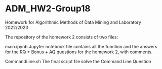 # ADM_HW2-Group18

Homework for Algorithmic Methods of Data Mining and Laboratory 2022/2023

The repository of the homework 2 consists of two files:

main.ipynb
Jupyter notebook file contains all the function and the answers for the RQ + Bonus + AQ questions for the homework 2, with comments.

CommandLine.sh
The final script file solve the Command Line Question
